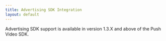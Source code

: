 ```yaml
---
title: Advertising SDK Integration
layout: default 
---
```


Advertising SDK support is available in version 1.3.X and above of the Push Video SDK.




